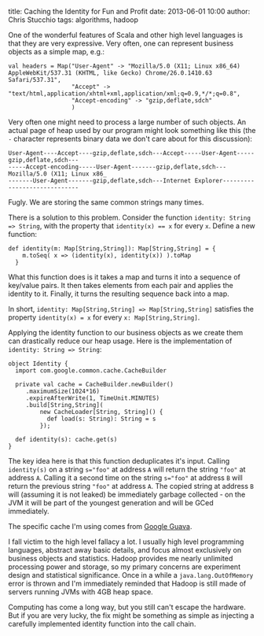 title: Caching the Identity for Fun and Profit
date: 2013-06-01 10:00
author: Chris Stucchio
tags: algorithms, hadoop





One of the wonderful features of Scala and other high level languages is that they are very expressive. Very often, one can represent business objects as a simple map, e.g.:

    val headers = Map("User-Agent" -> "Mozilla/5.0 (X11; Linux x86_64) AppleWebKit/537.31 (KHTML, like Gecko) Chrome/26.0.1410.63 Safari/537.31",
                      "Accept" -> "text/html,application/xhtml+xml,application/xml;q=0.9,*/*;q=0.8",
                      "Accept-encoding" -> "gzip,deflate,sdch"
                      )

Very often one might need to process a large number of such objects. An actual page of heap used by our program might look something like this (the `-` character represents binary data we don't care about for this discussion):

    User-Agent----Accept----gzip,deflate,sdch---Accept-----User-Agent-----gzip,deflate,sdch---
    -----Accept-encoding-----User-Agent-------gzip,deflate,sdch---Mozilla/5.0 (X11; Linux x86_
    -------User-Agent-------gzip,deflate,sdch---Internet Explorer-----------------------------

Fugly. We are storing the same common strings many times.



There is a solution to this problem. Consider the function `identity: String => String`, with the property that `identity(x) == x` for every `x`. Define a new function:

    def identity(m: Map[String,String]): Map[String,String] = {
        m.toSeq( x => (identity(x), identity(x)) ).toMap
      }

What this function does is it takes a map and turns it into a sequence of key/value pairs. It then takes elements from each pair and applies the identity to it. Finally, it turns the resulting sequence back into a map.

In short, `identity: Map[String,String] => Map[String,String]` satisfies the property `identity(x) = x` for every `x: Map[String,String]`.

Applying the identity function to our business objects as we create them can drastically reduce our heap usage. Here is the implementation of `identity: String => String`:

    object Identity {
      import com.google.common.cache.CacheBuilder

      private val cache = CacheBuilder.newBuilder()
         .maximumSize(1024*16)
         .expireAfterWrite(1, TimeUnit.MINUTES)
         .build[String,String](
             new CacheLoader[String, String]() {
               def load(s: String): String = s
             });

      def identity(s): cache.get(s)
    }

The key idea here is that this function deduplicates it's input. Calling `identity(s)` on a string `s="foo"` at address `A` will return the string `"foo"` at address `A`. Calling it a second time on the string `s="foo"` at address `B` will return the previous string `"foo"` at address `A`. The copied string at address `B` will (assuming it is not leaked) be immediately garbage collected - on the JVM it will be part of the youngest generation and will be GCed immediately.

The specific cache I'm using comes from [Google Guava](http://docs.guava-libraries.googlecode.com/git/javadoc/com/google/common/cache/CacheBuilder.html).

I fall victim to the high level fallacy a lot. I usually high level programming languages, abstract away basic details, and focus almost exclusively on business objects and statistics. Hadoop provides me nearly unlimited processing power and storage, so my primary concerns are experiment design and statistical significance. Once in a while a `java.lang.OutOfMemory` error is thrown and I'm immediately reminded that Hadoop is still made of servers running JVMs with 4GB heap space.

Computing has come a long way, but you still can't escape the hardware. But if you are very lucky, the fix might be something as simple as injecting a carefully implemented identity function into the call chain.
